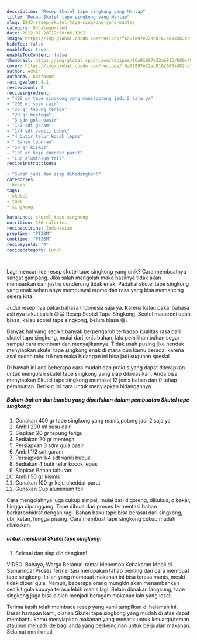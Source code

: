 ```yaml
---
description: "Resep Skutel tape singkong yang Mantap"
title: "Resep Skutel tape singkong yang Mantap"
slug: 1943-resep-skutel-tape-singkong-yang-mantap
category: Uncategorized
date: 2022-07-28T12:58:06.189Z
image: https://img-global.cpcdn.com/recipes/f6a91897e22ab816/680x482cq70/skutel-tape-singkong-foto-resep-utama.jpg
hideToc: false
enableToc: true
enableTocContent: false
thumbnail: https://img-global.cpcdn.com/recipes/f6a91897e22ab816/680x482cq70/skutel-tape-singkong-foto-resep-utama.jpg
cover: https://img-global.cpcdn.com/recipes/f6a91897e22ab816/680x482cq70/skutel-tape-singkong-foto-resep-utama.jpg
author: Admin
authorAv: notfound
ratingvalue: 4.1
reviewcount: 8
recipeingredient:
- "400 gr tape singkong yang manispotong jadi 2 saja ya"
- "200 ml susu cair"
- "20 gr tepung terigu"
- "20 gr mentega"
- "3 sdm gula pasir"
- "1/2 sdt garam"
- "1/4 sdt vanili bubuk"
- "4 butir telur kocok lepas"
- " Bahan taburan"
- "50 gr kismis"
- "100 gr keju cheddar parut"
- "Cup aluminium foil"
recipeinstructions:

- "Sudah jadi dan siap dihidangkan!"
categories:
- Resep
tags:
- skutel
- tape
- singkong

katakunci: skutel tape singkong 
nutrition: 166 calories
recipecuisine: Indonesian
preptime: "PT30M"
cooktime: "PT36M"
recipeyield: "4"
recipecategory: Lunch

---
```





Lagi mencari ide resep skutel tape singkong yang unik? Cara membuatnya sangat gampang. Jika salah mengolah maka hasilnya tidak akan memuaskan dan justru cenderung tidak enak. Padahal skutel tape singkong yang enak seharusnya mempunyai aroma dan rasa yang bisa memancing selera Kita.





Judul resep nya pakai bahasa Indonesia saja ya. Karena kalau pakai bahasa asli nya takut salah 😊😀 Resep Scotel Tape Singkong. Scotel macaroni udah biasa, kalau scotel tape singkong, belum biasa 😄.

Banyak hal yang sedikit banyak berpengaruh terhadap kualitas rasa dari skutel tape singkong, mulai dari jenis bahan, lalu pemilihan bahan segar sampai cara membuat dan menyajikannya. Tidak usah pusing jika hendak menyiapkan skutel tape singkong enak di mana pun kamu berada, karena asal sudah tahu triknya maka hidangan ini bisa jadi suguhan spesial.






Di bawah ini ada beberapa cara mudah dan praktis yang dapat diterapkan untuk mengolah skutel tape singkong yang siap dikreasikan. Anda bisa menyiapkan Skutel tape singkong memakai 12 jenis bahan dan 0 tahap pembuatan. Berikut ini cara untuk menyiapkan hidangannya.

<!--inarticleads1-->

##### Bahan-bahan dan bumbu yang diperlukan dalam pembuatan Skutel tape singkong:

1. Gunakan 400 gr tape singkong yang manis,potong jadi 2 saja ya
1. Ambil 200 ml susu cair
1. Siapkan 20 gr tepung terigu
1. Sediakan 20 gr mentega
1. Persiapkan 3 sdm gula pasir
1. Ambil 1/2 sdt garam
1. Persiapkan 1/4 sdt vanili bubuk
1. Sediakan 4 butir telur kocok lepas
1. Siapkan  Bahan taburan:
1. Ambil 50 gr kismis
1. Gunakan 100 gr keju cheddar parut
1. Gunakan Cup aluminium foil


Cara mengolahnya juga cukup simpel, mulai dari digoreng, dikukus, dibakar, hingga dipanggang. Tape dibuat dari proses fermentasi bahan berkarbohidrat dengan ragi. Bahan baku tape bisa berasal dari singkong, ubi, ketan, hingga pisang. Cara membuat tape singkong cukup mudah dilakukan. 

<!--inarticleads2-->

#####  untuk membuat Skutel tape singkong:


1. Selesai dan siap dihidangkan!

VIDEO: Bahaya, Warga Beramai-ramai Menonton Kebakaran Mobil di Samarinda! Proses fermentasi merupakan tahap penting dari cara membuat tape singkong. Inilah yang membuat makanan ini bisa terasa manis, meski tidak diberi gula. Namun, beberapa orang mungkin akan menambahkan sedikit gula supaya terasa lebih manis lagi. Selain dimakan langsung, tape singkong juga bisa diolah menjadi beragam makanan lain yang lezat. 

Terima kasih telah membaca resep yang kami tampilkan di halaman ini. Besar harapan kami, olahan Skutel tape singkong yang mudah di atas dapat membantu kamu menyiapkan makanan yang menarik untuk keluarga/teman ataupun menjadi ide bagi anda yang berkeinginan untuk berjualan makanan. Selamat menikmati
